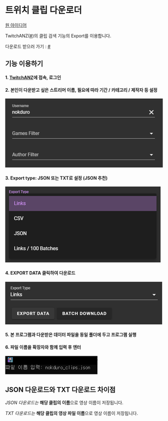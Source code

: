 # 트위치 클립 다운로더
[원 아이디어](https://tgd.kr/s/midany/47346026)

TwitchANZ([#](https://www.twitchanz.com/clips))의 클립 검색 기능의 Export를 이용합니다.

다운로드 받으러 가기 : [#](https://github.com/lazinism/clip_downloader/releases/tag/1.0.2)

## 기능 이용하기
#### 1. [TwitchANZ](https://www.twitchanz.com/clips)에 접속, 로그인

#### 2. 본인이 다운받고 싶은 스트리머 이름, 필요에 따라 기간 / 카테고리 / 제작자 등 설정
![1](https://github.com/lazinism/clip_downloader/blob/main/misc/1.png)

#### 3. Export type: JSON 또는 TXT로 설정 (JSON 추천)
![2](https://github.com/lazinism/clip_downloader/blob/main/misc/2.png)

#### 4. **EXPORT DATA** 클릭하여 다운로드
![3](https://github.com/lazinism/clip_downloader/blob/main/misc/3.png)
#### 5. 본 프로그램과 다운받은 데이터 파일을 동일 폴더에 두고 프로그램 실행

#### 6. 파일 이름을 확장자와 함께 입력 후 엔터
![4](https://github.com/lazinism/clip_downloader/blob/main/misc/4.png)

## JSON 다운로드와 TXT 다운로드 차이점

*JSON 다운로드는* **해당 클립의 이름**으로 영상 이름이 저장됩니다.

*TXT 다운로드는* **해당 클립의 영상 파일 이름**으로 영상 이름이 저장됩니다.
